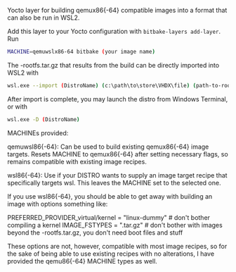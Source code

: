 Yocto layer for building qemux86{-64} compatible images into a format that can also be run in WSL2.

Add this layer to your Yocto configuration with ```bitbake-layers add-layer```.
Run
```bash
MACHINE=qemuwslx86-64 bitbake (your image name)
```
The -rootfs.tar.gz that results from the build can be directly imported into WSL2 with
```bash
wsl.exe --import (DistroName) (c:\path\to\store\VHDX\file) (path-to-rootfs.tar.gz)
```

After import is complete, you may launch the distro from Windows Terminal, or with
```bash
wsl.exe -D (DistroName)
```

MACHINEs provided:

qemuwsl86{-64}: Can be used to build existing qemux86{-64} image targets. Resets MACHINE to qemux86{-64} after setting necessary flags, so remains compatible with existing image recipes.

wsl86{-64}: Use if your DISTRO wants to supply an image target recipe that specifically targets wsl.  This leaves the MACHINE set to the selected one.

If you use wsl86{-64}, you should be able to get away with building an image with options something like:

PREFERRED_PROVIDER_virtual/kernel = "linux-dummy" # don't bother compiling a kernel
IMAGE_FSTYPES = ".tar.gz" # don't bother with images beyond the -rootfs.tar.gz, you don't need boot files and stuff

These options are not, however, compatible with most image recipes, so for the sake of being able to use existing recipes with no alterations, I have provided the qemu86{-64} MACHINE types as well.


